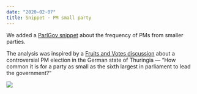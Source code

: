 ```yaml
---
date: "2020-02-07"
title: Snippet · PM small party
---
```


We added a [ParlGov snippet](https://github.com/hdigital/parlgov-snippets/tree/master/z-legacy/pm-small-parties-2020) about the frequency of PMs from smaller parties.

The analysis was inspired by a [Fruits and Votes discussion](https://fruitsandvotes.wordpress.com/2020/02/05/thuringia-leader-of-smallest-party-in-state-parliament-elected-premier-with-afd-support/) about a controversial PM election in the German state of Thuringia — “How common it is for a party as small as the sixth largest in parliament to lead the government?”

![](/images/parliament-sweden.jpg)
